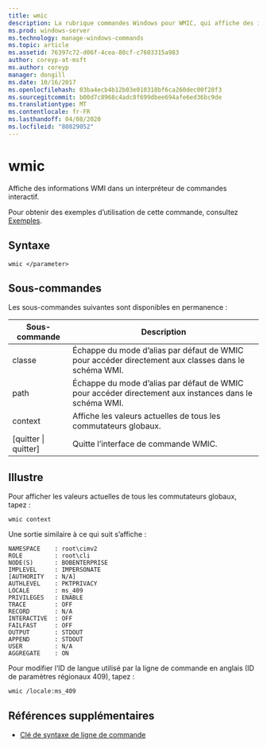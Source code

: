 ```yaml
---
title: wmic
description: La rubrique commandes Windows pour WMIC, qui affiche des informations WMI dans un interpréteur de commandes interactif.
ms.prod: windows-server
ms.technology: manage-windows-commands
ms.topic: article
ms.assetid: 76397c72-d06f-4cea-88cf-c7603315a983
author: coreyp-at-msft
ms.author: coreyp
manager: dongill
ms.date: 10/16/2017
ms.openlocfilehash: 03ba4ecb4b12b03e010318bf6ca260dec00f28f3
ms.sourcegitcommit: b00d7c8968c4adc8f699dbee694afe6ed36bc9de
ms.translationtype: MT
ms.contentlocale: fr-FR
ms.lasthandoff: 04/08/2020
ms.locfileid: "80829052"
---
```

# <a name="wmic"></a>wmic



Affiche des informations WMI dans un interpréteur de commandes interactif.

Pour obtenir des exemples d’utilisation de cette commande, consultez [Exemples](#BKMK_examples).

## <a name="syntax"></a>Syntaxe

```
wmic </parameter>
```

## <a name="sub-commands"></a>Sous-commandes

Les sous-commandes suivantes sont disponibles en permanence :

|Sous-commande|Description|
|-----------|-----------|
|classe|Échappe du mode d’alias par défaut de WMIC pour accéder directement aux classes dans le schéma WMI.|
|path|Échappe du mode d’alias par défaut de WMIC pour accéder directement aux instances dans le schéma WMI.|
|context|Affiche les valeurs actuelles de tous les commutateurs globaux.|
|[quitter \| quitter]|Quitte l’interface de commande WMIC.|

## <a name="examples"></a><a name=BKMK_examples></a>Illustre

Pour afficher les valeurs actuelles de tous les commutateurs globaux, tapez :
```
wmic context
```
Une sortie similaire à ce qui suit s’affiche :
```
NAMESPACE    : root\cimv2
ROLE         : root\cli
NODE(S)      : BOBENTERPRISE
IMPLEVEL     : IMPERSONATE
[AUTHORITY   : N/A]
AUTHLEVEL    : PKTPRIVACY
LOCALE       : ms_409
PRIVILEGES   : ENABLE
TRACE        : OFF
RECORD       : N/A
INTERACTIVE  : OFF
FAILFAST     : OFF
OUTPUT       : STDOUT
APPEND       : STDOUT
USER         : N/A
AGGREGATE    : ON
```
Pour modifier l’ID de langue utilisé par la ligne de commande en anglais (ID de paramètres régionaux 409), tapez :
```
wmic /locale:ms_409
```

## <a name="additional-references"></a>Références supplémentaires

- [Clé de syntaxe de ligne de commande](command-line-syntax-key.md)
